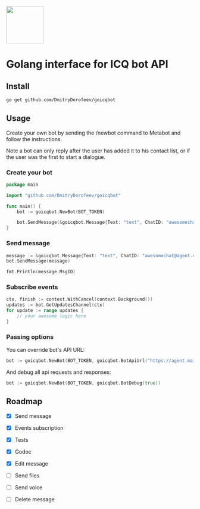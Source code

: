 <img src="https://github.com/mail-ru-im/bot-python/blob/master/logo.png" width="100" height="100">

# Golang interface for ICQ bot API

## Install
```bash
go get github.com/DmitryDorofeev/goicqbot
```

## Usage

Create your own bot by sending the /newbot command to Metabot and follow the instructions.

Note a bot can only reply after the user has added it to his contact list, or if the user was the first to start a dialogue.

### Create your bot

```go
package main

import "github.com/DmitryDorofeev/goicqbot"

func main() {
    bot := goicqbot.NewBot(BOT_TOKEN)

    bot.SendMessage(&goicqbot.Message{Text: "text", ChatID: "awesomechat@agent.chat"})
}
```

### Send message

```go
message := &goicqbot.Message{Text: "text", ChatID: "awesomechat@agent.chat"}
bot.SendMessage(message)

fmt.Println(message.MsgID)
```

### Subscribe events

```go
ctx, finish := context.WithCancel(context.Background())
updates := bot.GetUpdatesChannel(ctx)
for update := range updates {
	// your awesome logic here
}
```

### Passing options

You can override bot's API URL:

```go
bot := goicqbot.NewBot(BOT_TOKEN, goicqbot.BotApiUrl("https://agent.mail.ru/bot/v1"))
```

And debug all api requests and responses:

```go
bot := goicqbot.NewBot(BOT_TOKEN, goicqbot.BotDebug(true))
```


## Roadmap

- [x] Send message

- [x] Events subscription

- [x] Tests

- [x] Godoc

- [x] Edit message

- [ ] Send files

- [ ] Send voice

- [ ] Delete message
